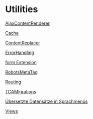 Utilities
=========

[AjaxContentRenderer](AjaxContentRenderer/Index.md)

[Cache](Cache/Index.md)

[ContentReplacer](ContentReplacer/Index.md)

[ErrorHandling](ErrorHandling/Index.md)

[form Extension](Forms/Index.md)

[RobotsMetaTag](RobotsMetaTag/Index.md)

[Routing](Routing/Index.md)

[TCAMigrations](TCAMigrations/Index.md)

[Übersetzte Datensätze in Sprachmenüs](TranslatedRecords/Index.md)

[Views](Views/Index.md)

